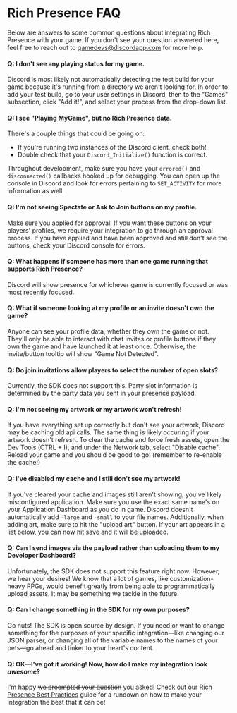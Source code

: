 # Rich Presence FAQ

Below are answers to some common questions about integrating Rich Presence with your game. If you don't see your question answered here, feel free to reach out to [gamedevs@discordapp.com](mailto:gamedevs@discordapp.com) for more help.

#### Q: I don't see any playing status for my game.

Discord is most likely not automatically detecting the test build for your game because it's running from a directory we aren't looking for. In order to add your test build, go to your user settings in Discord, then to the "Games" subsection, click "Add it!", and select your process from the drop-down list.

#### Q: I see "Playing MyGame", but no Rich Presence data.

There's a couple things that could be going on:

- If you're running two instances of the Discord client, check both!
- Double check that your `Discord_Initialize()` function is correct.

Throughout development, make sure you have your `errored()` and `disconnected()` callbacks hooked up for debugging. You can open up the console in Discord and look for errors pertaining to `SET_ACTIVITY` for more information as well.

#### Q: I'm not seeing Spectate or Ask to Join buttons on my profile.

Make sure you applied for approval! If you want these buttons on your players' profiles, we require your integration to go through an approval process. If you have applied and have been approved and still don't see the buttons, check your Discord console for errors.

#### Q: What happens if someone has more than one game running that supports Rich Presence?

Discord will show presence for whichever game is currently focused or was most recently focused.

#### Q: What if someone looking at my profile or an invite doesn't own the game?

Anyone can see your profile data, whether they own the game or not. They'll only be able to interact with chat invites or profile buttons if they own the game and have launched it at least once. Otherwise, the invite/button tooltip will show "Game Not Detected".

#### Q: Do join invitations allow players to select the number of open slots?

Currently, the SDK does not support this. Party slot information is determined by the party data you sent in your presence payload.

#### Q: I'm not seeing my artwork or my artwork won't refresh!

If you have everything set up correctly but don't see your artwork, Discord may be caching old api calls. The same thing is likely occuring if your artwork doesn't refresh. To clear the cache and force fresh assets, open the Dev Tools (CTRL + I), and under the Network tab, select "Disable cache". Reload your game and you should be good to go! (remember to re-enable the cache!)

#### Q: I've disabled my cache and I still don't see my artwork!

If you've cleared your cache and images still aren't showing, you've likely misconfigured application. Make sure you use the exact same name's on your Application Dashboard as you do in game. Discord doesn't automatically add `-large` and `-small` to your file names. Additionally, when adding art, make sure to hit the "upload art" button. If your art appears in a list below, you can now hit save and it will be uploaded.

#### Q: Can I send images via the payload rather than uploading them to my Developer Dashboard?

Unfortunately, the SDK does not support this feature right now.  However, we hear your desires! We know that a lot of games, like customization-heavy RPGs, would benefit greatly from being able to programmatically upload assets. It may be something we tackle in the future.

#### Q: Can I change something in the SDK for my own purposes?

Go nuts! The SDK is open source by design. If you need or want to change something for the purposes of your specific integration—like changing our JSON parser, or changing all of the variable names to the names of your pets—go ahead and tinker to your heart's content.

#### Q: OK—I've got it working! Now, how do I make my integration look _awesome_?

I'm happy ~~we preempted your question~~ you asked! Check out our [Rich Presence Best Practices](#DOCS_BEST_PRACTICES/) guide for a rundown on how to make your integration the best that it can be!
